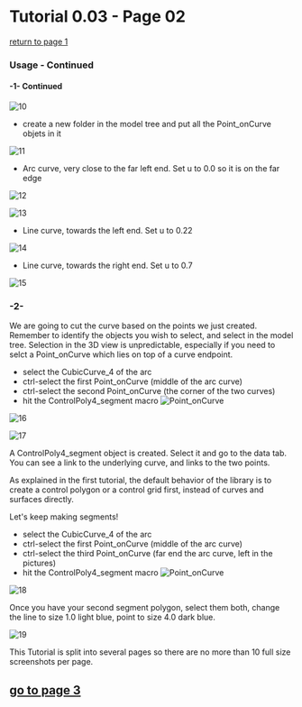 # Tutorial 0.03   - Page 02

[return to page 1](https://github.com/edwardvmills/NURBSlib_EVM/blob/gh-pages/Tutorial%200.03%20Point_onCurve%20ControlPoly4_segment%20ControlPoly6%20and%20CubicCurve6%20-%20page%2001.md)

### Usage - Continued
#### -1- Continued

![10](https://github.com/edwardvmills/NURBSlib_EVM/blob/master/Tutorial%20Models/Point_onCurve%20ControlPoly4_segment%20ControlPoly6%20and%20CubicCurve6/Point_onCurve%20ControlPoly4_segment%20ControlPoly6%20and%20CubicCurve6%2010.png?raw=true)

* create a new folder in the model tree and put all the Point_onCurve objets in it

![11](https://github.com/edwardvmills/NURBSlib_EVM/blob/master/Tutorial%20Models/Point_onCurve%20ControlPoly4_segment%20ControlPoly6%20and%20CubicCurve6/Point_onCurve%20ControlPoly4_segment%20ControlPoly6%20and%20CubicCurve6%2011.png?raw=true)

* Arc curve, very close to the far left end. Set u to 0.0 so it is on the far edge

![12](https://github.com/edwardvmills/NURBSlib_EVM/blob/master/Tutorial%20Models/Point_onCurve%20ControlPoly4_segment%20ControlPoly6%20and%20CubicCurve6/Point_onCurve%20ControlPoly4_segment%20ControlPoly6%20and%20CubicCurve6%2012.png?raw=true)

![13](https://github.com/edwardvmills/NURBSlib_EVM/blob/master/Tutorial%20Models/Point_onCurve%20ControlPoly4_segment%20ControlPoly6%20and%20CubicCurve6/Point_onCurve%20ControlPoly4_segment%20ControlPoly6%20and%20CubicCurve6%2013.png?raw=true)

* Line curve, towards the left end. Set u to 0.22

![14](https://github.com/edwardvmills/NURBSlib_EVM/blob/master/Tutorial%20Models/Point_onCurve%20ControlPoly4_segment%20ControlPoly6%20and%20CubicCurve6/Point_onCurve%20ControlPoly4_segment%20ControlPoly6%20and%20CubicCurve6%2014.png?raw=true)

* Line curve, towards the right end. Set u to 0.7

![15](https://github.com/edwardvmills/NURBSlib_EVM/blob/master/Tutorial%20Models/Point_onCurve%20ControlPoly4_segment%20ControlPoly6%20and%20CubicCurve6/Point_onCurve%20ControlPoly4_segment%20ControlPoly6%20and%20CubicCurve6%2015.png?raw=true)

### -2-

We are going to cut the curve based on the points we just created. Remember to identify the objects you wish to select, and select in the model tree. Selection in the 3D view is unpredictable, especially if you need to selct a Point_onCurve which lies on top of a curve endpoint.

* select the CubicCurve_4 of the arc
* ctrl-select the first Point_onCurve (middle of the arc curve)
* ctrl-select the second Point_onCurve (the corner of the two curves)
* hit the ControlPoly4_segment macro ![Point_onCurve](https://github.com/edwardvmills/NURBSlib_EVM/blob/master/icons/ControlPoly4_segment.png?raw=true)

![16](https://github.com/edwardvmills/NURBSlib_EVM/blob/master/Tutorial%20Models/Point_onCurve%20ControlPoly4_segment%20ControlPoly6%20and%20CubicCurve6/Point_onCurve%20ControlPoly4_segment%20ControlPoly6%20and%20CubicCurve6%2016.png?raw=true)

![17](https://github.com/edwardvmills/NURBSlib_EVM/blob/master/Tutorial%20Models/Point_onCurve%20ControlPoly4_segment%20ControlPoly6%20and%20CubicCurve6/Point_onCurve%20ControlPoly4_segment%20ControlPoly6%20and%20CubicCurve6%2017.png?raw=true)

A ControlPoly4_segment object is created. Select it and go to the data tab. You can see a link to the underlying curve, and links to the two points.

As explained in the first tutorial, the default behavior of the library is to create a control polygon or a control grid first, instead of curves and surfaces directly.

Let's keep making segments!

* select the CubicCurve_4 of the arc
* ctrl-select the first Point_onCurve (middle of the arc curve)
* ctrl-select the third Point_onCurve (far end the arc curve, left in the pictures)
* hit the ControlPoly4_segment macro ![Point_onCurve](https://github.com/edwardvmills/NURBSlib_EVM/blob/master/icons/ControlPoly4_segment.png?raw=true)

![18](https://github.com/edwardvmills/NURBSlib_EVM/blob/master/Tutorial%20Models/Point_onCurve%20ControlPoly4_segment%20ControlPoly6%20and%20CubicCurve6/Point_onCurve%20ControlPoly4_segment%20ControlPoly6%20and%20CubicCurve6%2018.png?raw=true)

Once you have your second segment polygon, select them both, change the line to size 1.0 light blue, point to size 4.0 dark blue.

![19](https://github.com/edwardvmills/NURBSlib_EVM/blob/master/Tutorial%20Models/Point_onCurve%20ControlPoly4_segment%20ControlPoly6%20and%20CubicCurve6/Point_onCurve%20ControlPoly4_segment%20ControlPoly6%20and%20CubicCurve6%2019.png?raw=true)

This Tutorial is split into several pages so there are no more than 10 full size screenshots per page.

## [go to page 3](https://github.com/edwardvmills/NURBSlib_EVM/blob/gh-pages/Tutorial%200.03%20Point_onCurve%20ControlPoly4_segment%20ControlPoly6%20and%20CubicCurve6%20-%20page%2003.md)
